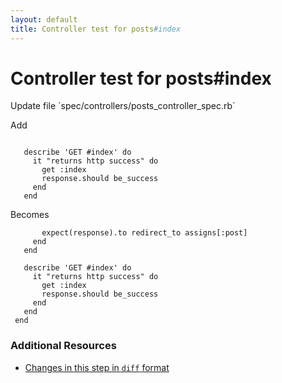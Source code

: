 ```yaml
---
layout: default
title: Controller test for posts#index
---
```


<h1 id="main">Controller test for posts#index</h1>
Update file `spec/controllers/posts_controller_spec.rb`

Add
<pre><code>&nbsp;
   describe &#39;GET #index&#39; do
     it &quot;returns http success&quot; do
       get :index
       response.should be_success
     end
   end</code></pre>


Becomes
<pre><code>       expect(response).to redirect_to assigns[:post]
     end
   end
&nbsp;
   describe &#39;GET #index&#39; do
     it &quot;returns http success&quot; do
       get :index
       response.should be_success
     end
   end
 end
</code></pre>



### Additional Resources

* [Changes in this step in `diff` format](https://github.com/software-academy/rails_getting_started_bdd/commit/e3323a88b5bb9321d628b101f2277e8052ac2f51)

